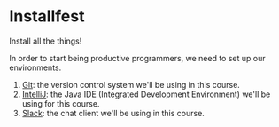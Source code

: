 # Installfest
Install all the things!

In order to start being productive programmers, we need to set up our environments.

1. [Git](https://github.com/accesscode-2-1/installfest/blob/master/ssh-key-generation.md): the version control system we'll be using in this course.
2. [IntelliJ](https://github.com/accesscode-2-1/installfest/blob/master/IntelliJ%20and%20JDK.md): the Java IDE (Integrated Development Environment) we'll be using for this course.
3. [Slack](https://slack.com): the chat client we'll be using in this course.
